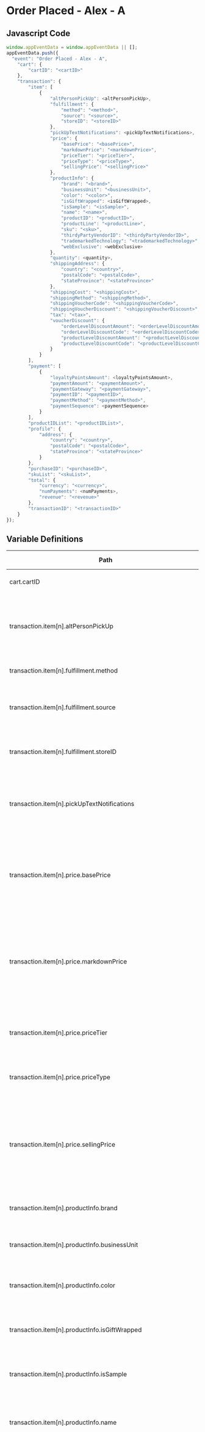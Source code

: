 # Order Placed - Alex - A

### 

## Javascript Code
```js
window.appEventData = window.appEventData || [];
appEventData.push({
  "event": "Order Placed - Alex - A",
    "cart": {
        "cartID": "<cartID>"
    },
    "transaction": {
        "item": [
            {
                "altPersonPickUp": <altPersonPickUp>,
                "fulfillment": {
                    "method": "<method>",
                    "source": "<source>",
                    "storeID": "<storeID>"
                },
                "pickUpTextNotifications": <pickUpTextNotifications>,
                "price": {
                    "basePrice": "<basePrice>",
                    "markdownPrice": "<markdownPrice>",
                    "priceTier": "<priceTier>",
                    "priceType": "<priceType>",
                    "sellingPrice": "<sellingPrice>"
                },
                "productInfo": {
                    "brand": "<brand>",
                    "businessUnit": "<businessUnit>",
                    "color": "<color>",
                    "isGiftWrapped": <isGiftWrapped>,
                    "isSample": "<isSample>",
                    "name": "<name>",
                    "productID": "<productID>",
                    "productLine": "<productLine>",
                    "sku": "<sku>",
                    "thirdyPartyVendorID": "<thirdyPartyVendorID>",
                    "trademarkedTechnology": "<trademarkedTechnology>",
                    "webExclusive": <webExclusive>
                },
                "quantity": <quantity>,
                "shippingAddress": {
                    "country": "<country>",
                    "postalCode": "<postalCode>",
                    "stateProvince": "<stateProvince>"
                },
                "shippingCost": "<shippingCost>",
                "shippingMethod": "<shippingMethod>",
                "shippingVoucherCode": "<shippingVoucherCode>",
                "shippingVoucherDiscount": "<shippingVoucherDiscount>",
                "tax": "<tax>",
                "voucherDiscount": {
                    "orderLevelDiscountAmount": "<orderLevelDiscountAmount>",
                    "orderLevelDiscountCode": "<orderLevelDiscountCode>",
                    "productLevelDiscountAmount": "<productLevelDiscountAmount>",
                    "productLevelDiscountCode": "<productLevelDiscountCode>"
                }
            }
        ],
        "payment": [
            {
                "loyaltyPointsAmount": <loyaltyPointsAmount>,
                "paymentAmount": "<paymentAmount>",
                "paymentGateway": "<paymentGateway>",
                "paymentID": "<paymentID>",
                "paymentMethod": "<paymentMethod>",
                "paymentSequence": <paymentSequence>
            }
        ],
        "productIDList": "<productIDList>",
        "profile": {
            "address": {
                "country": "<country>",
                "postalCode": "<postalCode>",
                "stateProvince": "<stateProvince>"
            }
        },
        "purchaseID": "<purchaseID>",
        "skuList": "<skuList>",
        "total": {
            "currency": "<currency>",
            "numPayments": <numPayments>,
            "revenue": "<revenue>"
        },
        "transactionID": "<transactionID>"
    }
});
```

## Variable Definitions

|Path|Type|Description|Example|Pattern|Min Length|Max Length|Minimum|Maximum|Multiple Of|
| --- | --- | --- | --- | --- | --- | --- | --- | --- | --- |
|cart.cartID|integer|Back-end identifier for a shopping cart|12345, 435678, 34567, XCV456, XCV876||||1|1|1|
|transaction.item[n].altPersonPickUp|integer|When a user has put in the information of an alternate pick up person during the checkout process.||||||||
|transaction.item[n].fulfillment.method|string|Describes the method of fulfillment|Shipped, Emailed, Pick Up In Store, Will Call|||||||
|transaction.item[n].fulfillment.source|string|Describes the entity responsible for fulfillment. Uasge is flexible.|Vendor:xyz, Store:43567, Email:system3, Warehouse:7865|||||||
|transaction.item[n].fulfillment.storeID|string|A unique identifier for the store that the order was placed with.|stew's boot shop, kat's cat toys, 12345|||||||
|transaction.item[n].pickUpTextNotifications|integer|The count of times a user has selected to receive text notifications during the checkout process.||||||||
|transaction.item[n].price.basePrice|string|String representation of MSRP of a product. Positive. Up to two decimal places for cents. No currency symbol.|200, 29.99, 50, 0|^[0-9]*(\.[0-9]{1,2})?$||||||
|transaction.item[n].price.markdownPrice|string|String representation of the price offered. Often called 'hard mark' price. Positive. Up to two decimal places for cents. No currency symbol.|200, 29.99, 50, 0|^[0-9]*(\.[0-9]{1,2})?$||||||
|transaction.item[n].price.priceTier|string|Describes the general pricing tier of a product. \(Good, Better, Best\)|Good, Better, Best, Bronze, Silver, Gold|||||||
|transaction.item[n].price.priceType|string|Describes the type of price offered using commonly used terms. |1st mark, 2nd mark, 3rd mark, clearance, sale, doorbuster|||||||
|transaction.item[n].price.sellingPrice|string|String representation of the price paid after coupons or discounts. Positive. Up to two decimal places for cents. No currency symbol.|200, 29.99, 50, 0|^[0-9]*(\.[0-9]{1,2})?$||||||
|transaction.item[n].productInfo.brand|string|Describes the brand of a product or offering.|Ford, Chevrolet, Dodge, Levis, Columbia, Patagonia|||||||
|transaction.item[n].productInfo.businessUnit|string|The business unit associated with each product.|Apparel, Shoes, Home|||||||
|transaction.item[n].productInfo.color|string|Describes the colorway of a product or product variant|Antique Oak, Granite, Black Marble, Knotty Pine|||||||
|transaction.item[n].productInfo.isGiftWrapped|boolean|At order confirmaton, set a to true for every product that is gift wrapped.||||||||
|transaction.item[n].productInfo.isSample|string|True\/False flag to indicate if the product is a sample.|true, false|||||||
|transaction.item[n].productInfo.name|string|Name of the product or offering.  Should be unique and 1:1 with productID|Oceana, Corsica, Flame Tech, Air Jordan 88|||||||
|transaction.item[n].productInfo.productID|string|Unique Identifier of a product or offering.  Must match the format of back-end systems if used as a key for import of product meta data. Most often, one level above SKU for products with SKU variants. |155, 65588, 987764448|||||||
|transaction.item[n].productInfo.productLine|string|Describes the product Line of a product. |Laminate Wood, Vinyl, Hardwood, Stone, Ceramic|||||||
|transaction.item[n].productInfo.sku|string|Stock Keeping Unit \(SKU\) Unique Identifier of specific item \(typically\) held in inventory.  Must match the format of back-end systems if used as a key for import of product meta data. Most often, one level below productID for products with SKU variants. |34567890, 4567890, 00155-large-cornflower|||||||
|transaction.item[n].productInfo.thirdyPartyVendorID|string|Captures the vendor id of the third party vendor associated with product conversion.||||||||
|transaction.item[n].productInfo.trademarkedTechnology|string|Describes trademarks and\/or technical branding used to describe the product|Stainmaster, GoreTex, WeatherShield|||||||
|transaction.item[n].productInfo.webExclusive|boolean|Captures whether or not the product is sold on website\/app only.||||||||
|transaction.item[n].quantity|integer|Integer number of products being acted upon \(added to a cart, removed from wishlist, purchased, reserved\)|1, 2, 3, 4, 5||||1|||
|transaction.item[n].shippingAddress.country|string|Indicates the country of the address of the shipment. ISO 3166 \(alpha-2\) Uppercase.|US, CA, FR, UK|^[A-Z]{2}$||||||
|transaction.item[n].shippingAddress.postalCode|string|The mailing zip or postal code associated with the address of the shipment. |53533, 30381, M1R 0E9, M3C 0C1|||||||
|transaction.item[n].shippingAddress.stateProvince|string|The mailing state or province associated with address of the shipment. |WI, GA, NB, ON|||||||
|transaction.item[n].shippingCost|string|The shipping costs for all items within the shippingGroup of the transaction.|15.05, 2, 0.22, 2.2|^[0-9]*(\.[0-9]{1,2})?$||||||
|transaction.item[n].shippingMethod|string|Describes the method or carrier and method of shipment. Should be common terminology within your business. |Regular, Overnight, Overnight AM, Overnight AM Sat, UPS Ground, UPS Air|||||||
|transaction.item[n].shippingVoucherCode|string|Discount code applied against shipping costs for a shipping Group|FREESHIPAPRIL, FREESHIP100|||||||
|transaction.item[n].shippingVoucherDiscount|string|String representation of an discount applied against shipping costs for a shipping group. Positive. Up to two decimal places for cents. No currency symbol.|5, 20, 10.22, 19.2|^[0-9]*(\.[0-9]{1,2})?$||||||
|transaction.item[n].tax|string|String representation of the tax collected at a shipment level for a transaction. Positive. Up to two decimal places for cents. No currency symbol.|5.05, 20, 10.22, 9.2|^[0-9]*(\.[0-9]{1,2})?$||||||
|transaction.item[n].voucherDiscount.orderLevelDiscountAmount|string|String representation of an order level discount applied to an item in a transaction. Positive. Up to two decimal places for cents. No currency symbol.|5, 20, 10.22, 19.2|^[0-9]*(\.[0-9]{1,2})?$||||||
|transaction.item[n].voucherDiscount.orderLevelDiscountCode|string|Order Level Discount code applied at the item level of a transaction. |FRIENDSANDFAMILY20, EASTER10|||||||
|transaction.item[n].voucherDiscount.productLevelDiscountAmount|string|String representation of product level discount for a transaction. Positive. Up to two decimal places for cents. No currency symbol.|5, 20, 10.22, 19.2|^[0-9]*(\.[0-9]{1,2})?$||||||
|transaction.item[n].voucherDiscount.productLevelDiscountCode|string|Discount code applied for a specific item \(or items\) of a transaction. |5OFFSHOES, AKRONCANDLES2019|||||||
|transaction.payment[n].loyaltyPointsAmount|integer|Number of loyalty points |100, 101, 1000||||0|||
|transaction.payment[n].paymentAmount|string|String representation of the payment amount. Positive. Up to two decimal places for cents. No currency symbol.|200, 29.99, 50, 0|^[0-9]*(\.[0-9]{1,2})?$||||||
|transaction.payment[n].paymentGateway|string|Captures the digital payment gateway was used to complete transactions for orders?|PayPal, Stripe|||||||
|transaction.payment[n].paymentID|string|Unique identifier of a payment.  Typically an integration key from a back-end system.|ZPH-87698-098|||||||
|transaction.payment[n].paymentMethod|string|Describes the method of payment for a transaction. |Credit Card, PayPal, Mastercard, Visa, Amex, Discover|||||||
|transaction.payment[n].paymentSequence|integer|Integer indicator of the sequence in which payments were applied within a transaction.  Starting with 1.|1, 2, 3, 4, 5||||1|||
|transaction.productIDList|string|A delimited list of product IDs in the transaction.|1234\|7878\|9039, abc12\|deh213, abc12|||||||
|transaction.profile.address.country|string|Indicates the country of the billing address. ISO 3166 \(alpha-2\) Uppercase.|US, CA, FR, UK|^[A-Z]{2}$||||||
|transaction.profile.address.postalCode|string|The mailing zip or postal code associated with the billing address. |53533, 30381, M1R 0E9, M3C 0C1|||||||
|transaction.profile.address.stateProvince|string|The mailing state or province associated with billing address. |WI, GA, NB, ON|||||||
|transaction.purchaseID|string|Unique identifier of the purchase. Max Length 20. Used as Unique ID of the purchase or deduplication.|ABC-132456789, DEF-132456789, 0987654567|^[a-zA-Z0-9]{6,20}$|6|20||||
|transaction.skuList|string| A delimited list of skus in the transaction.|sku123\|sku465, 67890\|87576\|74674, 87654|||||||
|transaction.total.currency|string|Currency of the transaction. ISO 4217 \(3 character alpha\), uppercase |USD, CAD, GBP, CHF|^[A-Z]{3}$|3|3||||
|transaction.total.numPayments|integer|Collects the number of payment methods used for an order at order confirmaton||||||||
|transaction.total.revenue|string|The total revenue for a transaction. Does not include tax or shipping. |125.05, 432.21, 90.22, 12.05|^[0-9]*(\.[0-9]{1,2})?$||||||
|transaction.transactionID|string|Unique identifier of the transaction. Max Length 100. Used as a key for upload of post transaction data. |123e4567-e89b-12d3-a456-426614174000|^[a-zA-Z0-9]{6,100}$|6|100||||




